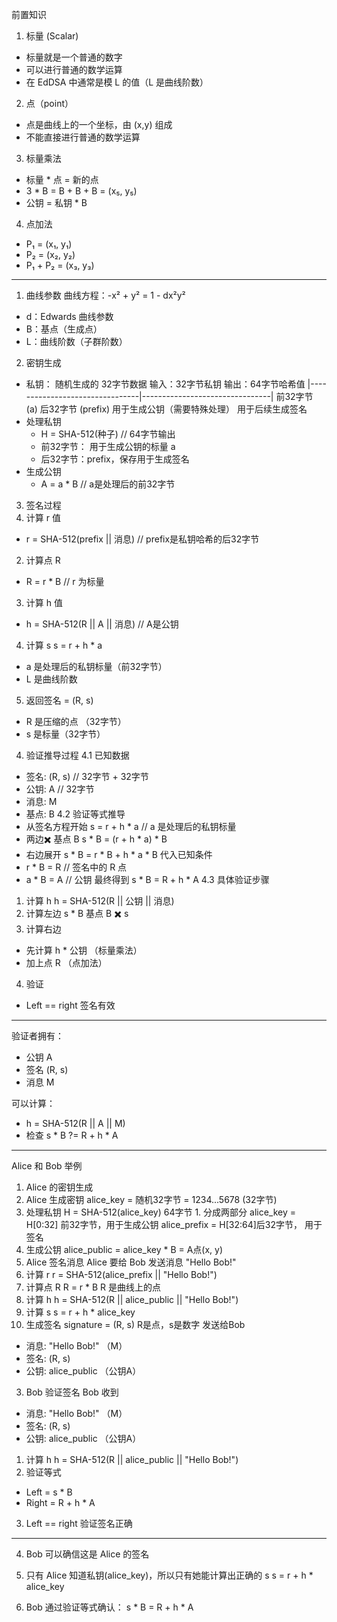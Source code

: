 前置知识
1.  标量 (Scalar)
  - 标量就是一个普通的数字
  - 可以进行普通的数学运算
  - 在 EdDSA 中通常是模 L 的值（L 是曲线阶数）
2. 点（point）
  - 点是曲线上的一个坐标，由 (x,y) 组成
  - 不能直接进行普通的数学运算
3. 标量乘法
  - 标量 * 点 = 新的点
  - 3 * B = B + B + B = (x₅, y₅)
  -  公钥 = 私钥 * B
4. 点加法
  - P₁ = (x₁, y₁)
  - P₂ = (x₂, y₂)
  - P₁ + P₂ = (x₃, y₃)

---
1. 曲线参数
曲线方程：-x² + y² = 1 - dx²y²
- d：Edwards 曲线参数
- B：基点（生成点）
- L：曲线阶数（子群阶数）
2. 密钥生成
- 私钥： 随机生成的 32字节数据
输入：32字节私钥
输出：64字节哈希值
|--------------------------------|--------------------------------|
        前32字节 (a)                      后32字节 (prefix)
用于生成公钥（需要特殊处理）                用于后续生成签名
- 处理私钥
  - H = SHA-512(种子)    // 64字节输出
  - 前32字节： 用于生成公钥的标量 a
  - 后32字节：prefix，保存用于生成签名
- 生成公钥
  - A = a * B    // a是处理后的前32字节
3. 签名过程
1. 计算 r 值
  - r = SHA-512(prefix || 消息) // prefix是私钥哈希的后32字节
2. 计算点 R
  -  R = r * B   // r 为标量
3. 计算 h 值
  - h = SHA-512(R || A || 消息)    // A是公钥
4. 计算 s
  s = r + h * a
  - a 是处理后的私钥标量（前32字节）
  - L 是曲线阶数
5. 返回签名 = (R, s)
  - R 是压缩的点 （32字节）
  - s 是标量（32字节）
4. 验证推导过程
4.1 已知数据
  - 签名: (R, s)    // 32字节 + 32字节
  - 公钥: A         // 32字节
  - 消息: M
  - 基点: B
4.2 验证等式推导
  - 从签名方程开始
  s = r + h * a  // a 是处理后的私钥标量
  - 两边✖️ 基点 B
  s * B = (r + h * a) * B
  - 右边展开
  s * B = r * B + h * a * B
  代入已知条件
  - r * B = R        // 签名中的 R 点
  - a * B = A  // 公钥
  最终得到
  s * B = R + h * A
4.3 具体验证步骤
1. 计算 h
   h = SHA-512(R || 公钥 || 消息)
2. 计算左边
s * B 基点 B ✖️ s
3. 计算右边
  - 先计算 h * 公钥 （标量乘法）
  - 加上点 R （点加法）
4. 验证
- Left == right 签名有效


---
验证者拥有：
- 公钥 A
- 签名 (R, s)
- 消息 M

可以计算：
- h = SHA-512(R || A || M)
- 检查 s * B ?= R + h * A


---
Alice 和 Bob 举例
1. Alice 的密钥生成
  1. Alice 生成密钥
  alice_key = 随机32字节
  = 1234...5678 (32字节)
  2. 处理私钥
  H = SHA-512(alice_key) 64字节
    1. 分成两部分
    alice_key = H[0:32]  前32字节，用于生成公钥
    alice_prefix = H[32:64]后32字节， 用于签名
  3. 生成公钥
  alice_public = alice_key * B = A点(x, y) 
2. Alice 签名消息
Alice 要给 Bob 发送消息 "Hello Bob!"
  1. 计算 r
  r = SHA-512(alice_prefix || "Hello Bob!")
  2. 计算点 R
  R = r * B  R 是曲线上的点
  3. 计算 h
  h = SHA-512(R || alice_public || "Hello Bob!")
  4. 计算 s
  s = r + h * alice_key
  5. 生成签名
  signature = (R, s) R是点，s是数字
发送给Bob
  - 消息: "Hello Bob!" （M）
  - 签名: (R, s)
  - 公钥: alice_public （公钥A）
3. Bob 验证签名
Bob 收到
  - 消息: "Hello Bob!" （M）
  - 签名: (R, s)
  - 公钥: alice_public （公钥A）
1. 计算 h
h = SHA-512(R || alice_public || "Hello Bob!")
2. 验证等式
- Left =  s * B
- Right = R + h * A
3. Left == right 验证签名正确

---
4.  Bob 可以确信这是 Alice 的签名
1. 只有 Alice 知道私钥(alice_key)，所以只有她能计算出正确的 s
 s = r + h * alice_key

2. Bob 通过验证等式确认：
 s * B = R + h * A